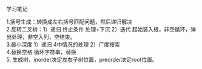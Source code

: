 学习笔记

1.括号生成：转换成左右括号匹配问题，然后递归解决    
2.反转二叉树：1）递归 终止条件 处理+下沉 2）迭代 起始装入根，非空循环，弹出处理，非空入列，空结束。    
3.最小深度 1）递归 4中情况的处理 2）广度搜索     
4.替换空格 循环字符串，替换  
5. 生成树，inorder决定左右子树位置，preorder决定root位置。


